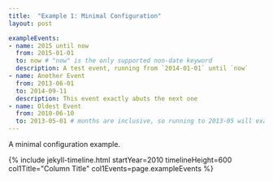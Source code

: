 ```yaml
---
title:  "Example 1: Minimal Configuration"
layout: post

exampleEvents:
- name: 2015 until now
  from: 2015-01-01
  to: now # "now" is the only supported non-date keyword
  description: A test event, running from `2014-01-01` until `now`
- name: Another Event
  from: 2013-06-01
  to: 2014-09-11
  description: This event exactly abuts the next one
- name: Oldest Event
  from: 2010-06-10
  to: 2013-05-01 # months are inclusive, so running to 2013-05 will exactly meet the next event that starts at 2013-06
---
```


A minimal configuration example.

{% include jekyll-timeline.html
   startYear=2010
   timelineHeight=600
   col1Title="Column Title"
   col1Events=page.exampleEvents
%}